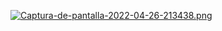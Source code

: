 [![Captura-de-pantalla-2022-04-26-213438.png](https://i.postimg.cc/FKRrbJtS/Captura-de-pantalla-2022-04-26-213438.png)](https://postimg.cc/SnBbkRxQ)
